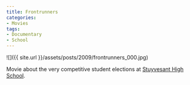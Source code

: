 ```yaml
---
title: Frontrunners
categories:
- Movies
tags:
- Documentary
- School
---
```


![]({{ site.url }}/assets/posts/2009/frontrunners_000.jpg)
  



Movie about the very competitive student elections at [Stuyvesant High School](http://www.stuy.edu/).
